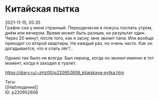 Китайская пытка
================

   
 2021-11-15, 05:35   
  График сна у меня странный. Периодически я ложусь поспать утром, днём или вечером. Время может быть разным, но результат один. Через 20 минут, после того, как я засну, мне звонит папа. Или вообще приходит со второй квартиры. Не каждый раз, но очень часто. Как он догадывается, что я спать лёг?..   
   
 Однако так было не всегда. Был период, когда он звонил именно в тот момент, когда я заходил в туалет.   
    
 <https://diary.ru/~zHz00/p220952606_kitajskaya-pytka.htm>   
   
 Теги:   
 [[Наблюдения]]   
 ID: p220952606
